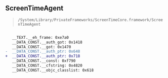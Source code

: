 ## ScreenTimeAgent

> `/System/Library/PrivateFrameworks/ScreenTimeCore.framework/ScreenTimeAgent`

```diff

   __TEXT.__eh_frame: 0xe7a0
   __DATA_CONST.__auth_got: 0x1418
   __DATA_CONST.__got: 0x1470
-  __DATA_CONST.__auth_ptr: 0x648
+  __DATA_CONST.__auth_ptr: 0x718
   __DATA_CONST.__const: 0xf790
   __DATA_CONST.__cfstring: 0x4820
   __DATA_CONST.__objc_classlist: 0x618

```
